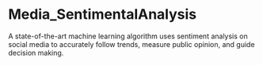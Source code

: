 # Media_SentimentalAnalysis
A state-of-the-art machine learning algorithm uses sentiment analysis on social media to accurately follow trends, measure public opinion, and guide decision making.
